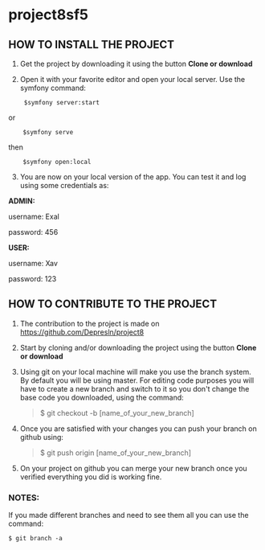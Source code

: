 # project8sf5

## HOW TO INSTALL THE PROJECT

1. Get the project by downloading it using the button **Clone or download**

2. Open it with your favorite editor and open your local server. Use the symfony command:

		$symfony server:start
		
or

		$symfony serve

then

		$symfony open:local
		
3. You are now on your local version of the app. You can test it and log using some credentials as:

**ADMIN:**

username: Exal

password: 456


**USER:**

username: Xav

password: 123





## HOW TO CONTRIBUTE TO THE PROJECT

1. The contribution to the project is made on https://github.com/Depresln/project8

2. Start by cloning and/or downloading the project using the button **Clone or download**
 
3. Using git on your local machine will make you use the branch system. By default you will be using master.
For editing code purposes you will have to create a new branch and switch to it so you don't change the base code you downloaded, using the command:

	>$ git checkout -b [name_of_your_new_branch]

4. Once you are satisfied with your changes you can push your branch on github using:

	>$ git push origin [name_of_your_new_branch]

5. On your project on github you can merge your new branch once you verified everything you did is working fine.


### NOTES:

If you made different branches and need to see them all you can use the command:

	$ git branch -a
